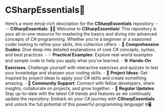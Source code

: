 # CSharpEssentials🌟
 Here’s a more emoji-rich description for the **CSharpEssentials** repository:  ---  **CSharpEssentials**: 🚀🌟  Welcome to **CSharpEssentials**! This repository is your all-in-one resource for mastering the basics and diving into advanced concepts of C# programming. Whether you're a beginner or a seasoned coder looking to refine your skills, this collection offers:  - 📖 **Comprehensive Guides**: Dive deep into detailed explanations of core C# concepts, syntax, and best practices. - 💡 **Practical Examples**: Explore real-world examples and sample code to help you apply what you’ve learned. - 🛠️ **Hands-On Exercises**: Challenge yourself with interactive exercises and quizzes to test your knowledge and sharpen your coding skills. - 🎯 **Project Ideas**: Get inspired by project ideas to apply your C# skills and create something amazing. - 🤝 **Community Support**: Connect with fellow developers, share insights, collaborate on projects, and grow together. - 🔄 **Regular Updates**: Stay up-to-date with the latest C# trends and features as we continually update the repository.  Embark on your C# journey with **CSharpEssentials** and unlock the full potential of this powerful programming language! 🌐🖥️  
